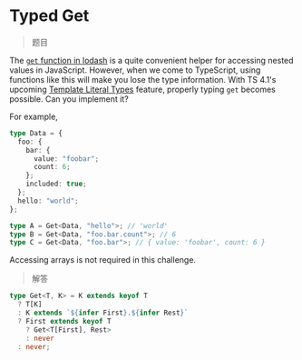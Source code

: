 # Typed Get

<BtnGroup 
	issue="https://tsch.js.org/270/solutions"
	featured="https://github.com/type-challenges/type-challenges/issues/397"
/>

> 题目

The [`get` function in lodash](https://lodash.com/docs/4.17.15#get) is a quite convenient helper for accessing nested values in JavaScript. However, when we come to TypeScript, using functions like this will make you lose the type information. With TS 4.1's upcoming [Template Literal Types](https://devblogs.microsoft.com/typescript/announcing-typescript-4-1-beta/#template-literal-types) feature, properly typing `get` becomes possible. Can you implement it?

For example,

```ts
type Data = {
  foo: {
    bar: {
      value: "foobar";
      count: 6;
    };
    included: true;
  };
  hello: "world";
};

type A = Get<Data, "hello">; // 'world'
type B = Get<Data, "foo.bar.count">; // 6
type C = Get<Data, "foo.bar">; // { value: 'foobar', count: 6 }
```

Accessing arrays is not required in this challenge.

> 解答

```ts
type Get<T, K> = K extends keyof T
  ? T[K]
  : K extends `${infer First}.${infer Rest}`
  ? First extends keyof T
    ? Get<T[First], Rest>
    : never
  : never;
```
